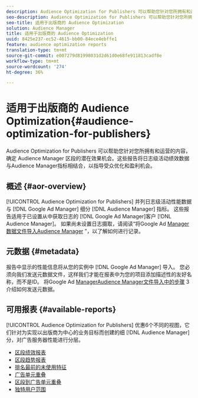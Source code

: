 ```yaml
---
description: Audience Optimization for Publishers 可以帮助您针对您所拥有和运营的内容，确定 Audience Manager 区段的潜在效果机会。这些报告将日志级活动绩效数据与Audience Manager指标相结合，以指导受众优化和盈利机会。
seo-description: Audience Optimization for Publishers 可以帮助您针对您所拥有和运营的内容，确定 Audience Manager 区段的潜在效果机会。这些报告将日志级活动绩效数据与Audience Manager指标相结合，以指导受众优化和盈利机会。
seo-title: 适用于出版商的 Audience Optimization
solution: Audience Manager
title: 适用于出版商的 Audience Optimization
uuid: 8425e237-ec52-4615-bb00-84ece4ebffe1
feature: audience optimization reports
translation-type: tm+mt
source-git-commit: e007279d81998031d2d61d0e68fe911813cadf8e
workflow-type: tm+mt
source-wordcount: '274'
ht-degree: 36%

---
```



# 适用于出版商的 Audience Optimization{#audience-optimization-for-publishers}

Audience Optimization for Publishers 可以帮助您针对您所拥有和运营的内容，确定 Audience Manager 区段的潜在效果机会。这些报告将日志级活动绩效数据与Audience Manager指标相结合，以指导受众优化和盈利机会。

## 概述 {#aor-overview}

[!UICONTROL Audience Optimization for Publishers] 并列日志级活动性能数据与 [!DNL Google Ad Manager] 细分 [!DNL Audience Manager] 指标。 这些报告适用于已设置从中获取日志的 [!DNL Google Ad Manager]客户 [!DNL Audience Manager]。 如果尚未设置日志摄取，请阅读“将Google Ad [Manager数据文件导入Audience Manager](import-dfp.md) ”，以了解如何进行记录。

## 元数据 {#metadata}

报告中显示的性能信息将从您的实例中 [!DNL Google Ad Manager] 导入。 您必须向我们发送元数据文件，这样我们才能在报表中为您的项目添加描述性的友好名称，而不是ID。 将Google Ad [ManagerAudience Manager文件导入中的步骤](../../../reporting/audience-optimization-reports/aor-publishers/import-dfp.md) 3介绍如何发送元数据。

## 可用报表 {#available-reports}

[!UICONTROL Audience Optimization for Publishers] 优惠6个不同的视图，它们针对为实现以出版商为中心的业务目标而创建的细 [!DNL Audience Manager] 分，对广告服务器性能进行分层。

+ [区段绩效报表](publisher-segment-performance.md)
+ [区段趋势报表](publisher-segment-trends.md)
+ [排名最前的未使用特征](publisher-top-unused-traits.md)
+ [广告单元重叠](publisher-ad-unit-overlap.md)
+ [区段到广告单元重叠](publisher-segment-ad-unit-overlap.md)
+ [独特用户范围](publisher-unique-reach.md)
